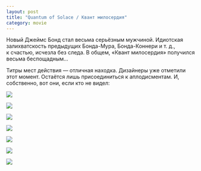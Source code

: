 ```yaml
---
layout: post
title: "Quantum of Solace / Квант милосердия"
category: movie
---
```

Новый Джеймс Бонд стал весьма серьёзным мужчиной. Идиотская залихватскость предыдущих Бонда-Мура, Бонда-Коннери и&#160;т.&#160;д., к&#160;счастью, исчезла без следа. В&#160;общем, «Квант милосердия» получился весьма беспощадным...

Титры мест действия&#160;— отличная находка. Дизайнеры уже отметили этот момент. Остаётся лишь присоединиться к&#160;аплодисментам. И, собственно, вот они, если кто не видел:

![](https://pics.livejournal.com/quillcraft/pic/0005z4c0)

![](https://pics.livejournal.com/quillcraft/pic/00060w6d)

![](https://pics.livejournal.com/quillcraft/pic/00061x9h)

![](https://pics.livejournal.com/quillcraft/pic/00062xpt)

![](https://pics.livejournal.com/quillcraft/pic/000637hd)

![](https://pics.livejournal.com/quillcraft/pic/00064s84)

![](https://pics.livejournal.com/quillcraft/pic/00065qq3)
